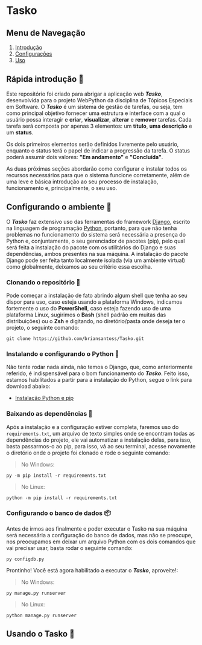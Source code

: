 # Tasko
## Menu de Navegação
1. [Introdução](#rápida-introdução-)
2. [Configurações](#configurando-o-ambiente-)
3. [Uso](#usando-o-tasko-)

## Rápida introdução &#x1F9D0;
Este repositório foi criado para abrigar a aplicação web ***Tasko***, desenvolvida para o projeto WebPython da disciplina de Tópicos Especiais em Software. O ***Tasko*** é um sistema de gestão de tarefas, ou seja, tem como principal objetivo fornecer uma estrutura e interface com a qual o usuário possa interagir e **criar**, **visualizar**, **alterar** e **remover** tarefas. Cada tarefa será composta por apenas 3 elementos: um **título**, **uma descrição** e um **status**.

Os dois primeiros elementos serão definidos livremente pelo usuário, enquanto o status terá o papel de indicar a progressão da tarefa. O status poderá assumir dois valores: **"Em andamento"**  e **"Concluída"**.

As duas próximas seções abordarão como configurar e instalar todos os recursos necessários para que o sistema funcione corretamente, além de uma leve e básica introdução ao seu processo de instalação, funcionamento e, principalmente, o seu uso.

## Configurando o ambiente &#x1F527;
O ***Tasko*** faz extensivo uso das ferramentas do framework [Django](https://www.djangoproject.com/), escrito na linguagem de programação [Python](https://www.python.org/), portanto, para que não tenha problemas no funcionamento do sistema será necessária a presença do Python e, conjuntamente, o seu gerenciador de pacotes (pip), pelo qual será feita a instalação do pacote com os utilitários do Django e suas dependências, ambos presentes na sua máquina. A instalação do pacote Django pode ser feita tanto localmente isolada (via um ambiente virtual) como globalmente, deixamos ao seu critério essa escolha.

### Clonando o repositório &#x1F47B;
Pode começar a instalação de fato abrindo algum shell que tenha ao seu dispor para uso, caso esteja usando a plataforma Windows, indicamos fortemente o uso do **PowerShell**, caso esteja fazendo uso de uma plataforma Linux, sugirimos o **Bash** (shell padrão em muitas das distribuições) ou o **Zsh** e digitando, no diretório/pasta onde deseja ter o projeto, o seguinte comando:

```
git clone https://github.com/briansantoss/Tasko.git
```

### Instalando e configurando o Python &#x1F40D;
Não tente rodar nada ainda, não temos o Django, que, como anteriormente referido, é indispensável para o bom funcionamento do ***Tasko***. Feito isso, estamos habilitados a partir para a instalação do Python, segue o link para download abaixo:

- <a href="https://www.python.org/downloads/" target="_blank">Instalação Python e pip</a>

### Baixando as dependências &#x1F4BE;
Após a instalação e a configuração estiver completa, faremos uso do `requirements.txt`, um arquivo de texto simples onde se encontram todas as dependências do projeto, ele vai automatizar a instalação delas, para isso, basta passarmos-o ao pip, para isso, vá ao seu terminal, acesse novamente o diretório onde o projeto foi clonado e rode o seguinte comando:

> No Windows:

```
py -m pip install -r requirements.txt
```

> No Linux:

```
python -m pip install -r requirements.txt
```

### Configurando o banco de dados &#x1F4E6;
Antes de irmos aos finalmente e poder executar o Tasko na sua máquina será necessária a configuração do banco de dados, mas não se preocupe, nos preocupamos em deixar um arquivo Python com os dois comandos que vai precisar usar, basta rodar o seguinte comando:

```
py configdb.py
```

Prontinho! Você está agora habilitado a executar o ***Tasko***, aproveite!:

> No Windows:
```
py manage.py runserver
```

> No Linux:

```
python manage.py runserver
```

## Usando o Tasko &#x1F973;
